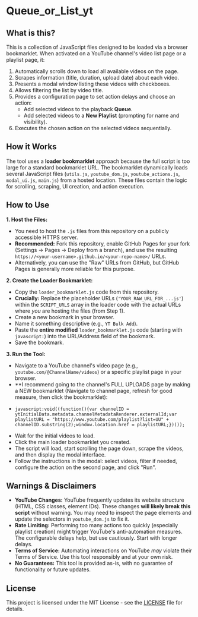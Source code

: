 # Queue_or_List_yt

## What is this?

This is a collection of JavaScript files designed to be loaded via a browser bookmarklet. When activated on a YouTube channel's video list page or a playlist page, it:

1.  Automatically scrolls down to load all available videos on the page.
2.  Scrapes information (title, duration, upload date) about each video.
3.  Presents a modal window listing these videos with checkboxes.
4.  Allows filtering the list by video title.
5.  Provides a configuration page to set action delays and choose an action:
    *   Add selected videos to the playback **Queue**.
    *   Add selected videos to a **New Playlist** (prompting for name and visibility).
6.  Executes the chosen action on the selected videos sequentially.

## How it Works

The tool uses a **loader bookmarklet** approach because the full script is too large for a standard bookmarklet URL. The bookmarklet dynamically loads several JavaScript files (`utils.js`, `youtube_dom.js`, `youtube_actions.js`, `modal_ui.js`, `main.js`) from a hosted location. These files contain the logic for scrolling, scraping, UI creation, and action execution.

## How to Use

**1. Host the Files:**

*   You need to host the `.js` files from this repository on a publicly accessible HTTPS server.
*   **Recommended:** Fork this repository, enable GitHub Pages for your fork (Settings -> Pages -> Deploy from a branch), and use the resulting `https://<your-username>.github.io/<your-repo-name>/` URLs.
*   Alternatively, you can use the "Raw" URLs from GitHub, but GitHub Pages is generally more reliable for this purpose.

**2. Create the Loader Bookmarklet:**

*   Copy the `loader_bookmarklet.js` code from this repository.
*   **Crucially:** Replace the placeholder URLs (`'YOUR_RAW_URL_FOR_...js'`) within the `SCRIPT_URLS` array in the loader code with the actual URLs where *you* are hosting the files (from Step 1).
*   Create a new bookmark in your browser.
*   Name it something descriptive (e.g., `YT Bulk Add`).
*   Paste the **entire modified** `loader_bookmarklet.js` code (starting with `javascript:`) into the URL/Address field of the bookmark.
*   Save the bookmark.

**3. Run the Tool:**

*   Navigate to a YouTube channel's video page (e.g., `youtube.com/@ChannelName/videos`) or a specific playlist page in your browser.
*   **I recommend going to the channel's FULL UPLOADS page by making a NEW bookmarklet (Navigate to channel page, refresh for good measure, then click the bookmarklet):
*     javascript:void((function(){var channelID = ytInitialData.metadata.channelMetadataRenderer.externalId;var playlistURL = "https://www.youtube.com/playlist?list=UU" + channelID.substring(2);window.location.href = playlistURL;})());
*   Wait for the initial videos to load.
*   Click the main loader bookmarklet you created.
*   The script will load, start scrolling the page down, scrape the videos, and then display the modal interface.
*   Follow the instructions in the modal: select videos, filter if needed, configure the action on the second page, and click "Run".

## Warnings & Disclaimers

*   **YouTube Changes:** YouTube frequently updates its website structure (HTML, CSS classes, element IDs). These changes **will likely break this script** without warning. You may need to inspect the page elements and update the selectors in `youtube_dom.js` to fix it.
*   **Rate Limiting:** Performing too many actions too quickly (especially playlist creation) might trigger YouTube's anti-automation measures. The configurable delays help, but use cautiously. Start with longer delays.
*   **Terms of Service:** Automating interactions on YouTube *may* violate their Terms of Service. Use this tool responsibly and at your own risk.
*   **No Guarantees:** This tool is provided as-is, with no guarantee of functionality or future updates.

## License

This project is licensed under the MIT License - see the [LICENSE](LICENSE) file for details.
